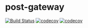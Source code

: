 # post-gateway
[![Build Status](https://travis-ci.org/tomasbublik/post-gateway.svg?branch=master)](https://travis-ci.org/tomasbublik/post-gateway)
[![codecov](https://codecov.io/gh/tomasbublik/post-gateway/branch/master/graph/badge.svg)](https://codecov.io/gh/tomasbublik/post-gateway)
[![codecov](https://codecov.io/gh/tomasbublik/post-gateway/branch/master/graphs/sunburst.svg)](https://codecov.io/gh/tomasbublik/post-gateway)